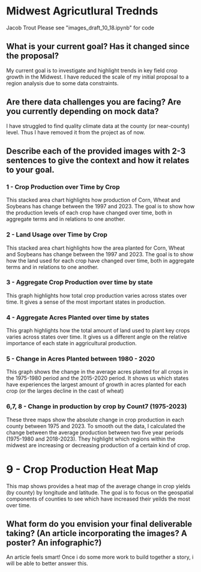# Midwest Agricutlural Trednds

Jacob Trout
Please see "images_draft_10_18.ipynb" for code

## What is your current goal? Has it changed since the proposal?

My current goal is to investigate and highlight trends in key field crop growth in the Midwest. I have reduced the scale of my initial proposal to a region analysis due to some data constraints. 

## Are there data challenges you are facing? Are you currently depending on mock data?

I have struggled to find quality climate data at the county (or near-county) level. Thus I have removed it from the project as of now. 

## Describe each of the provided images with 2-3 sentences to give the context and how it relates to your goal.

### 1 - Crop Production over Time by Crop
This stacked area chart highlights how production of Corn, Wheat and Soybeans has change between the 1997 and 2023. The goal is to show how the production levels of each crop have changed over time, both in aggregate  terms and in relations to one another.

### 2 - Land Usage over Time by Crop
This stacked area chart highlights how the area planted for Corn, Wheat and Soybeans has change between the 1997 and 2023. The goal is to show how the land used for each crop have changed over time, both in aggregate terms and in relations to one another.

### 3 - Aggregate Crop Production over time by state
This graph highlights how total crop production varies across states over time. It gives a sense of the most important states in production.

### 4 - Aggregate Acres Planted over time by states
This graph highlights how the total amount of land used to plant key crops varies across states over time. It gives us a different angle on the relative importance of each state in aggricultural production.

### 5 - Change in Acres Planted between 1980 - 2020
This graph shows the change in the average acres planted for all crops in the 1975-1980 period and the 2015-2020 period. It shows us which states have experiences the largest amount of growth in acres planted for each crop (or the larges decline in the cast of wheat)

### 6,7, 8 - Change in production by crop by Count7 (1975-2023)
These three maps show the absolute change in crop production in each county between 1975 and 2023. To smooth out the data, I calculated the change between the average production between two five year periods (1975-1980 and 2018-2023). They highlight which regions within the midwest are increasing or decreasing production of a certain kind of crop.

# 9 - Crop Production Heat Map
This map shows provides a heat map of the average change in crop yields (by county) by longitude and latitude. The goal is to focus on the geospatial components of counties to see which have increased their yeilds the most over time.

## What form do you envision your final deliverable taking? (An article incorporating the images? A poster? An infographic?)

An article feels smart! Once i do some more work to build together a story, i will be able to better answer this.